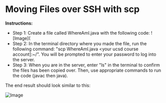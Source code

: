 # Moving Files over SSH with scp

**Instructions:**
* Step 1: Create a file called WhereAmI.java with the following code:
![Image](
* Step 2: In the terminal directory where you made the file, run the following command: "scp WhereAmI.java <your ucsd course account]:~/". You will be prompted to enter your password to log into the server.
* Step 3: When you are in the server, enter "ls" in the terminal to confirm the files has been copied over. Then, use appropriate commands to run the code (javac then java).

The end result should look similar to this:

![Image](https://user-images.githubusercontent.com/97641097/149274979-9f3c96e6-f965-4ce1-9c8b-c72a14e64966.JPG)
